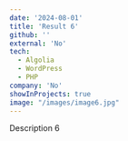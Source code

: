 ```yaml
---
date: '2024-08-01'
title: 'Result 6'
github: ''
external: 'No'
tech:
  - Algolia
  - WordPress
  - PHP
company: 'No'
showInProjects: true
image: "/images/image6.jpg"
---
```


Description 6
